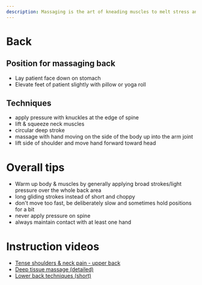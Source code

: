 ```yaml
---
description: Massaging is the art of kneading muscles to melt stress and boost well-being.
---
```

# Back

## Position for massaging back

* Lay patient face down on stomach
* Elevate feet of patient slightly with pillow or yoga roll

## Techniques

* apply pressure with knuckles at the edge of spine
* lift & squeeze neck muscles
* circular deep stroke
* massage with hand moving on the side of the body up into the arm joint
* lift side of shoulder and move hand forward toward head

# Overall tips

* Warm up body & muscles by generally applying broad strokes/light pressure over the whole back area
* long gliding strokes instead of short and choppy
* don't move too fast, be deliberately slow and sometimes hold positions for a bit
* never apply pressure on spine
* always maintain contact with at least one hand

# Instruction videos

* [Tense shoulders & neck pain - upper back](https://www.youtube.com/watch?v=1sr8jubMsi0\&t=554s)
* [Deep tissue massage (detailed)](https://www.youtube.com/watch?v=DtDxA3c9\_\_w)
* [Lower back techniques (short)](https://www.youtube.com/shorts/8EIt3Bgu\_cU)
